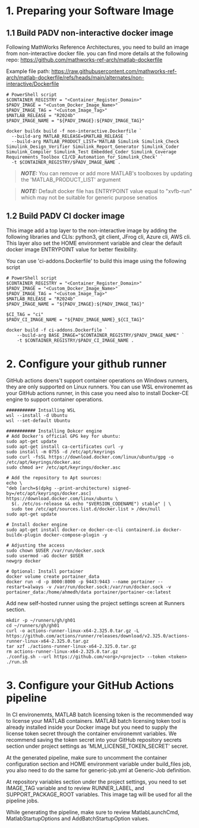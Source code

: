 # 1. Preparing your Software Image
## 1.1 Build PADV non-interactive docker image
Following MathWorks Reference Architectures, you need to build an image from non-interactive docker file. you can find more details at the following repo:
https://github.com/mathworks-ref-arch/matlab-dockerfile

Example file path: https://raw.githubusercontent.com/mathworks-ref-arch/matlab-dockerfile/refs/heads/main/alternates/non-interactive/Dockerfile

```
# PowerShell script
$CONTAINER_REGISTRY = "<Container_Register_Domain>"
$PADV_IMAGE = "<Custom_Docker_Image_Name>"
$PADV_IMAGE_TAG = "<Custom_Image_Tag>"
$MATLAB_RELEASE = "R2024b"
$PADV_IMAGE_NAME = "${PADV_IMAGE}:${PADV_IMAGE_TAG}"

docker buildx build -f non-interactive.Dockerfile `
  --build-arg MATLAB_RELEASE=$MATLAB_RELEASE `
  --build-arg MATLAB_PRODUCT_LIST='MATLAB Simulink Simulink_Check Simulink_Design_Verifier Simulink_Report_Generator Simulink_Coder Simulink_Compiler Simulink_Test Embedded_Coder Simulink_Coverage Requirements_Toolbox CI/CD_Automation_for_Simulink_Check' `
  -t $CONTAINER_REGISTRY/$PADV_IMAGE_NAME .
  ```
> **_NOTE:_** You can remove or add more MATLAB's toolboxes by updating the 'MATLAB_PRODUCT_LIST' argument

> **_NOTE:_** Default docker file has ENTRYPOINT value equal to "xvfb-run" which may not be suitable for generic purpose senatios

## 1.2 Build PADV CI docker image
This image add a top layer to the non-interactive image by adding the following libraries and CLIs: python3, git client, JFrog cli, Azure cli, AWS cli. This layer also set the HOME environment variable and clear the default docker image ENTRYPOINT value for better flexibility.

You can use 'ci-addons.Dockerfile' to build this image using the following script
```
# PowerShell script
$CONTAINER_REGISTRY = "<Container_Register_Domain>"
$PADV_IMAGE = "<Custom_Docker_Image_Name>"
$PADV_IMAGE_TAG = "<Custom_Image_Tag>"
$MATLAB_RELEASE = "R2024b"
$PADV_IMAGE_NAME = "${PADV_IMAGE}:${PADV_IMAGE_TAG}"

$CI_TAG = "ci"
$PADV_CI_IMAGE_NAME = "${PADV_IMAGE_NAME}_${CI_TAG}"

docker build -f ci-addons.Dockerfile `
    --build-arg BASE_IMAGE="$CONTAINER_REGISTRY/$PADV_IMAGE_NAME" `
    -t $CONTAINER_REGISTRY/$PADV_CI_IMAGE_NAME .
```
# 2. Configure your github runner
GitHub actions doens't support container operations on Windows runners, they are only supported on Linux runners. You can use WSL environemnt as your GitHub actions runner, in this case you need also to install Docker-CE engine to support container operations.

```
########### Intsalling WSL
wsl --install -d Ubuntu
wsl --set-default Ubuntu

########### Installing Dokcer engine
# Add Docker's official GPG key for ubuntu:
sudo apt-get update
sudo apt-get install ca-certificates curl -y
sudo install -m 0755 -d /etc/apt/keyrings
sudo curl -fsSL https://download.docker.com/linux/ubuntu/gpg -o /etc/apt/keyrings/docker.asc
sudo chmod a+r /etc/apt/keyrings/docker.asc

# Add the repository to Apt sources:
echo \
"deb [arch=$(dpkg --print-architecture) signed-by=/etc/apt/keyrings/docker.asc] https://download.docker.com/linux/ubuntu \
  $(. /etc/os-release && echo "$VERSION_CODENAME") stable" | \
  sudo tee /etc/apt/sources.list.d/docker.list > /dev/null
sudo apt-get update

# Install docker engine
sudo apt-get install docker-ce docker-ce-cli containerd.io docker-buildx-plugin docker-compose-plugin -y
 
# Adjusting the access
sudo chown $USER /var/run/docker.sock
sudo usermod -aG docker $USER
newgrp docker

# Optional: Install portainer
docker volume create portainer_data
docker run -d -p 8000:8000 -p 9443:9443 --name portainer --restart=always -v /var/run/docker.sock:/var/run/docker.sock -v portainer_data:/home/ahmedh/data portainer/portainer-ce:latest
```

Add new self-hosted runner using the project settings screen at Runners section.
```
mkdir -p ~/runners/gh/gh01
cd ~/runners/gh/gh01
curl -o actions-runner-linux-x64-2.325.0.tar.gz -L https://github.com/actions/runner/releases/download/v2.325.0/actions-runner-linux-x64-2.325.0.tar.gz
tar xzf ./actions-runner-linux-x64-2.325.0.tar.gz
rm actions-runner-linux-x64-2.325.0.tar.gz
./config.sh --url https://github.com/<org>/<project> --token <token>
./run.sh
```

# 3. Configure your GitHub Actions pipeline

In CI environemnts, MATLAB batch licensing token is the recommended way to license your MATLAB containers. MATLAB batch licensing token tool is already installed inside your Docker image but you need to supply the license token secret through the container environemnt variables. We recommend saving the token secret into your GitHub repository secrets section under project settings as 'MLM_LICENSE_TOKEN_SECRET' secret.

At the generated pipeline, make sure to uncomment the container configuration section and HOME environment variable under build_files job, you also need to do the same for generic-job.yml at Generic-Job definition.

At repository variables section under the project settings, you need to set IMAGE_TAG variable and to review RUNNER_LABEL, and SUPPORT_PACKAGE_ROOT variables. This image tag will be used for all the pipeline jobs.

While generating the pipeline, make sure to review MatlabLaunchCmd, MatlabStartupOptions and AddBatchStartupOption values.